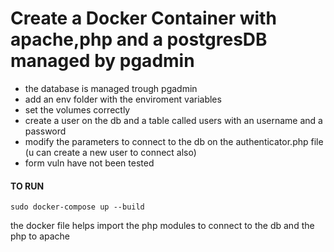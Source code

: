 # Create a Docker Container with apache,php and a postgresDB managed by pgadmin


- the database is managed trough pgadmin 
- add an env folder with the enviroment variables
- set the volumes correctly
- create a user on the db and a table called users with an username and a password
- modify the parameters to connect to the db on the authenticator.php file (u can create a new user to connect also)
- form vuln have not been tested

#### TO RUN
```shell
sudo docker-compose up --build
```

the docker file helps import the php modules to connect to the db and the php to apache
